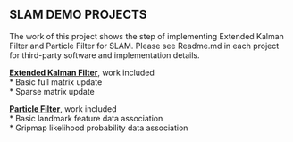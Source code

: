 ## **SLAM DEMO PROJECTS**  

The work of this project shows the step of implementing Extended Kalman Filter and Particle Filter for SLAM. Please see Readme.md in each project for third-party software and implementation details.



[**Extended Kalman Filter**](./EKF_Slam), work included  
	* Basic full matrix update  
	* Sparse matrix update

[**Particle Filter**](./PF_FastSlam_GridMap), work included  
	* Basic landmark feature data association  
    	* Gripmap likelihood probability data association




 


